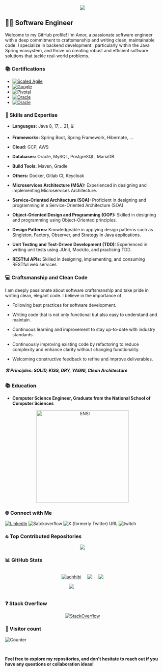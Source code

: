 
<div align="center">
  <img src="https://readme-typing-svg.herokuapp.com/?font=Righteous&size=33&center=true&vCenter=true&width=500&height=70&duration=4000&lines=Hi+There!+👋;I'm+Amor+CHHIBI;👨‍💻+A+Software+Engineer;☕+Java+8,+11,+17,+21,+⌛;🚀+Spring+Framework;🐘+Hibernate;💻+Backend+Development;📡+Microservices;📝+API+Design;☁️+Cloud(AWS,+GCP);🌐+Web+Development;🔒+Security+Best+Practices;🔍+Debugging+Skills;🔧+DevOps+Tools;🎯+Problem+Solving;📜+Craftsmanship;💡+Clean+code;🔍+Code+Review;🛠️+Refactoring;📈+Agility;🤝+Team+Collaboration;🧠+Continuous+Learning;🤖+Tech+Enthusiast;💭+Discovering+AI+/+RAG+/+LLMs;🔓+Open+Source+Lover" />
</div>

## 🕵️‍♂️ **Software Engineer**

Welcome to my GitHub profile! I'm Amor, a passionate software engineer with a deep commitment to craftsmanship and writing clean, maintainable code. I specialize in backend development , particularly within the Java Spring ecosystem, and thrive on creating robust and efficient software solutions that tackle real-world problems.
 
### 📚 Certifications

-  [![Scaled Agile](https://img.shields.io/badge/Scaled%20Agile-SAFe®%206%20Practitioner-brightgreen?logo=star&style=flat&&logoColor=green)](https://www.credly.com/badges/665e3162-7afd-4f6d-ac47-4a347e37b79f)
-  [![Google](https://img.shields.io/badge/Google%20Cloud%20Digital%20Leader-%20-blue?logo=google&style=flat)](https://www.credential.net/af3f78ac-f6fb-4f66-875f-76e9a48cb6f4?key=170fe9c9c18f319ab0ccf44138fed5d30b0c4300ef2343d8eaffc70e66bf2a8d)
-  [![Pivotal](https://img.shields.io/badge/Pivotal%20Certified%20Professional%20Core%20Spring%205%20Developer-%20-green?logo=pivotal-tracker&style=flat&&logoColor=green)](https://bcert.me/bc/html/show-badge.html?b=fnnxvbxk)
-  [![Oracle](https://img.shields.io/badge/Oracle%20Certified%20Expert%20JEE%20Web%20Component%20Developer-%20-red?logo=oracle&style=flat&&logoColor=red)](https://www.credly.com/badges/9ed08d9a-071b-4b9e-9759-9db879479fad)
-  [![Oracle](https://img.shields.io/badge/Oracle%20Certified%20Professional%20Java%20SE%20Programmer-%20-red?logo=oracle&style=flat&&logoColor=red)](https://www.credly.com/badges/82ef248d-0462-44ab-9211-438f0772a261)

### 🚀 Skills and Expertise 

- **Languages:** Java 8, 17, .. 21, ⌛
- **Frameworks:** Spring Boot, Spring Framework, Hibernate, ...
- **Cloud:** GCP, AWS
- **Databases:** Oracle, MySQL, PostgreSQL, MariaDB
- **Build Tools:** Maven, Gradle
- **Others:** Docker, Gitlab CI, Keycloak
- **Microservices Architecture (MSA):** Experienced in designing and implementing Microservices Architecture.

- **Service-Oriented Architecture (SOA):** Proficient in designing and programming in a Service-Oriented Architecture (SOA).

- **Object-Oriented Design and Programming (OOP):** Skilled in designing and programming using Object-Oriented principles.
- **Design Patterns:** Knowledgeable in applying design patterns such as Singleton, Factory, Observer, and Strategy in Java applications.
- **Unit Testing and Test-Driven Development (TDD):** Experienced in writing unit tests using JUnit, Mockito, and practicing TDD.
- **RESTful APIs:** Skilled in designing, implementing, and consuming RESTful web services

### 💻 Craftsmanship and Clean Code 

I am deeply passionate about software craftsmanship and take pride in writing clean, elegant code. I believe in the importance of:

- Following best practices for software development.
  
- Writing code that is not only functional but also easy to understand and maintain.
  
- Continuous learning and improvement to stay up-to-date with industry standards.
  
- Continuously improving existing code by refactoring to reduce complexity and enhance clarity without changing functionality.
  
- Welcoming constructive feedback to refine and improve deliverables.
  
##### 🛠️ Principles: SOLID, KISS, DRY, YAGNI, Clean Architecture

### 📚 Education 
- **Computer Science Engineer, Graduate from the National School of Computer Sciences**
<p align="center">
  <a href="https://ensi.rnu.tn/fra/pages/260/D%C3%A9couvrir-l%E2%80%99ENSI">
    <img src="https://ensi.rnu.tn/stylesheets/intranet/logo.png" alt="ENSI" width="300" height="auto">
  </a>
</p>

### 🌐 Connect with Me 

 [![LinkedIn](https://img.shields.io/badge/LinkedIn-%230077B5.svg?logo=linkedin&logoColor=white)](https://www.linkedin.com/in/chhibiamor/)  ![Satckoverflow](https://img.shields.io/stackexchange/stackoverflow/r/2867361?style=flat&color=F47F24&label=StackOverflow)  ![X (formerly Twitter) URL](https://img.shields.io/twitter/url?url=https%3A%2F%2Ftwitter.com%2Famor_chhibi&style=social)  ![twitch](https://img.shields.io/twitch/status/amchhibk?style=social)

### 🔝 Top Contributed Repositories 

<div align = "center">
 
![](https://github-contributor-stats.vercel.app/api?username=achhibi&limit=4&theme=radical&combine_all_yearly_contributions=true)

</div>

### 📊 GitHub Stats 
<div align = "center" style = "width: 100%; display: flex; justify-content: center; align-items: center; flex-direction: column">
<div style = "display: flex; flex-direction: row;">

<div style = "margin: 0 10px">
 
<p align="left"> <a href="https://github.com/achhibi"><img src="https://github-profile-trophy.vercel.app/?username=achhibi" alt="achhibi" /></a> </p>

![](https://github-readme-stats.vercel.app/api?username=achhibi&theme=radical&hide_border=false&include_all_commits=true&count_private=true)
</div>


<div style = "margin: 0 10px">

![](https://github-readme-streak-stats.herokuapp.com/?user=achhibi&theme=radical&hide_border=false)
</div>

<div style = "margin: 0 10px">

![](https://github-readme-stats.vercel.app/api/top-langs/?username=achhibi&theme=radical&hide_border=false&include_all_commits=true&count_private=true&layout=compact)
</div>
</div>

</div>

### ❓ Stack Overflow 

<div align = "center">
 
[![StackOverflow](https://stackoverflow.com/users/flair/2867361.png?theme=dark)](https://stackoverflow.com/users/2867361/chhibi-amor)

</div>

### 🔢 Visitor count 

![Counter](https://profile-counter.glitch.me/achhibi/count.svg)


<br/>

**Feel free to explore my repositories, and don't hesitate to reach out if you have any questions or collaboration ideas!**
